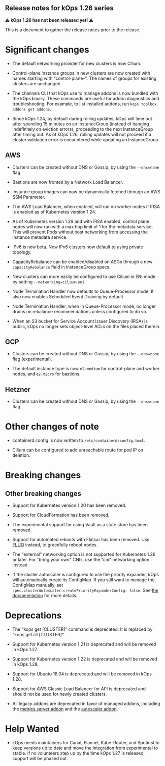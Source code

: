 ## Release notes for kOps 1.26 series

**&#9888; kOps 1.26 has not been released yet! &#9888;**

This is a document to gather the release notes prior to the release.

# Significant changes

* The default networking provider for new clusters is now Cilium.

* Control-plane instance groups in new clusters are now created with names starting
with "control-plane-". The names of groups for existing clusters are unchanged.

* The channels CLI that kOps use to manage addons is now bundled with the kOps binary. These commands are useful for addon diagnostics and troubleshooting. For example, to list installed addons, run `kops toolbox addons get addons`.

* Since kOps 1.24, by default during rolling updates, kOps will time out after
spending 15 minutes on an InstanceGroup (instead of hanging indefinitely on
eviction errors), proceeding to the next InstanceGroup after timing out.
As of kOps 1.26, rolling updates will not proceed if a cluster validation
error is encountered while updating an InstanceGroup.

## AWS

* Clusters can be created without DNS or Gossip, by using the `--dns=none` flag.

* Bastions are now fronted by a Network Load Balancer.

* Instance group images can now be dynamically fetched through an AWS SSM Parameter.

* The AWS Load Balancer, when enabled, will run on worker nodes if IRSA is enabled as of Kubernetes version 1.24.

* As of Kubernetes version 1.26 and with IRSA enabled, control plane nodes will now run with a max hop limit of 1 for the metadata service. This will prevent Pods without host networking from accessing the instance metadata service.

* IPv6 is now beta. New IPv6 clusters now default to using private topology.

* CapacityRebalance can be enabled/disabled on ASGs through a new `capacityRebalance` field in InstanceGroup specs.

* New clusters can more easily be configured to use Cilium in ENI mode by setting `--networking=cilium-eni`.

* Node Termination Handler now defaults to Queue-Processor mode. It also now enables Scheduled Event Draining by default.

* Node Termination Handler, when in Queue-Processor mode, no longer drains on rebalance recommendations unless configured to do so.

* When an S3 bucket for Service Account Issuer Discovery (IRSA) is public, kOps no longer sets object-level ACLs on the files placed therein.

## GCP

* Clusters can be created without DNS or Gossip, by using the `--dns=none` flag (experimental).

* The default instance type is now `e2-medium` for control-plane and worker nodes, and `e2-micro` for bastions.

## Hetzner

* Clusters can be created without DNS or Gossip, by using the `--dns=none` flag.

# Other changes of note

* containerd config is now written to `/etc/containerd/config.toml`.

* Cilium can be configured to add unreachable route for pod IP on deletion.

# Breaking changes

## Other breaking changes

* Support for Kubernetes version 1.20 has been removed.

* Support for CloudFormation has been removed.

* The experimental support for using Vault as a state store has been removed.

* Support for automated reboots with Flatcar has been removed. Use [FLUO](https://github.com/flatcar/flatcar-linux-update-operator/) instead, to gracefully reboot nodes.

* The "external" networking option is not supported for Kubernetes 1.26 or later. For "bring your own"
CNIs, use the "cni" networking option instead.

* If the cluster autoscaler is configured to use the priority expander, kOps will automatically create its ConfigMap. If you still want to manage the ConfigMap manually, set `spec.clusterAutoscaler.createPriorityExpanderConfig: false`. See [the documentation](https://kops.sigs.k8s.io/addons/#priority-expander-configuration) for more details.

# Deprecations

* The "kops get [CLUSTER]" command is deprecated. It is replaced by "kops get all [CLUSTER]".

* Support for Kubernetes version 1.21 is deprecated and will be removed in kOps 1.27.

* Support for Kubernetes version 1.22 is deprecated and will be removed in kOps 1.28.

* Support for Ubuntu 18.04 is deprecated and will be removed in kOps 1.28.

* Support for AWS Classic Load Balancer for API is deprecated and should not be used for newly created clusters.

* All legacy addons are deprecated in favor of managed addons, including the [metrics server addon](https://github.com/kubernetes/kops/tree/master/addons/metrics-server) and the [autoscaler addon](https://github.com/kubernetes/kops/tree/master/addons/cluster-autoscaler).

# Help Wanted

* kOps needs maintainers for Canal, Flannel, Kube-Router, and Spotinst to keep versions up to date and move the integration from experimental to stable.
If no volunteers step up by the time kOps 1.27 is released, support will be phased out.
